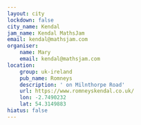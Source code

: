 ```yaml
---
layout: city
lockdown: false
city_name: Kendal
jam_name: Kendal MathsJam
email: kendal@mathsjam.com
organiser:
    name: Mary
    email: kendal@mathsjam.com
location:
    group: uk-ireland
    pub_name: Romneys
    description: ' on Milnthorpe Road'
    url: https://www.romneyskendal.co.uk/
    lon: -2.7490232
    lat: 54.3149883
hiatus: false
---
```


